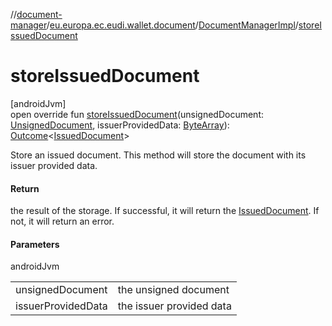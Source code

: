 //[document-manager](../../../index.md)/[eu.europa.ec.eudi.wallet.document](../index.md)/[DocumentManagerImpl](index.md)/[storeIssuedDocument](store-issued-document.md)

# storeIssuedDocument

[androidJvm]\
open override fun [storeIssuedDocument](store-issued-document.md)(unsignedDocument: [UnsignedDocument](../-unsigned-document/index.md), issuerProvidedData: [ByteArray](https://kotlinlang.org/api/latest/jvm/stdlib/kotlin/-byte-array/index.html)): [Outcome](../-outcome/index.md)&lt;[IssuedDocument](../-issued-document/index.md)&gt;

Store an issued document. This method will store the document with its issuer provided data.

#### Return

the result of the storage. If successful, it will return the [IssuedDocument](../-issued-document/index.md). If not, it will return an error.

#### Parameters

androidJvm

| | |
|---|---|
| unsignedDocument | the unsigned document |
| issuerProvidedData | the issuer provided data |
